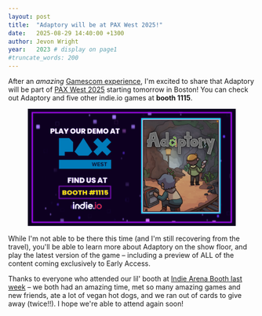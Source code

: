 ```yaml
---
layout: post
title:  "Adaptory will be at PAX West 2025!"
date:   2025-08-29 14:40:00 +1300
author: Jevon Wright
year:   2023 # display on page1
#truncate_words: 200
---
```


After an _amazing_ [Gamescom experience](/2025/07/07/gamescom), I'm excited to share
that Adaptory will be part of [PAX West 2025](https://store.steampowered.com/news/app/2201620/view/508464193954906785)
starting tomorrow in Boston!
You can check out Adaptory and five other indie.io games at **booth 1115**.

<figure class="image">
  <a href="/assets/screenshots/2025-08-29-pax-west.png"><img src="/assets/screenshots/2025-08-29-pax-west.png"></a>
</figure>

While I'm not able to be there this time (and I'm still recovering from the travel),
you'll be able to learn more about Adaptory on the show floor,
and play the latest version of the game – including a preview of ALL
of the content coming exclusively to Early Access.

Thanks to everyone who attended our lil' booth at [Indie Arena Booth last week](/2025/07/07/gamescom) –
we both had an amazing time, met so many amazing games and new friends, ate a lot of vegan hot dogs,
and we ran out of cards to give away (twice!!). I hope we're able to attend again soon!
